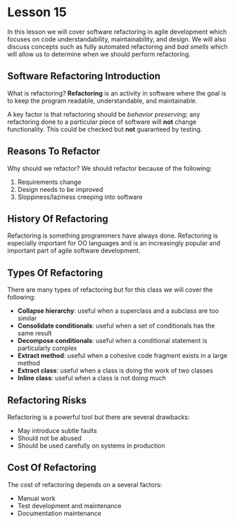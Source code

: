 # Lesson 15

In this lesson we will cover software refactoring in agile development which focuses on code understandability, maintainability, and design. We will also discuss concepts such as fully automated refactoring and _bad smells_ which will allow us to determine when we should perform refactoring.

## Software Refactoring Introduction

What is refactoring? **Refactoring** is an activity in software where the goal is to keep the program readable, understandable, and maintainable.

A key factor is that refactoring should be _behavior preserving_; any refactoring done to a particular piece of software will **not** change functionality. This could be checked but **not** guaranteed by testing.

## Reasons To Refactor

Why should we refactor? We should refactor because of the following:

1. Requirements change
2. Design needs to be improved
3. Sloppiness/laziness creeping into software

## History Of Refactoring

Refactoring is something programmers have always done. Refactoring is especially important for OO languages and is an increasingly popular and important part of agile software development.

## Types Of Refactoring

There are many types of refactoring but for this class we will cover the following:

- **Collapse hierarchy**: useful when a superclass and a subclass are too similar
- **Consolidate conditionals**: useful when a set of conditionals has the same result
- **Decompose conditionals**: useful when a conditional statement is particularly complex
- **Extract method**: useful when a cohesive code fragment exists in a large method
- **Extract class**: useful when a class is doing the work of two classes
- **Inline class**: useful when a class is not doing much

## Refactoring Risks

Refactoring is a powerful tool but there are several drawbacks:

- May introduce subtle faults
- Should not be abused
- Should be used carefully on systems in production

## Cost Of Refactoring

The cost of refactoring depends on a several factors:

- Manual work
- Test development and maintenance
- Documentation maintenance
